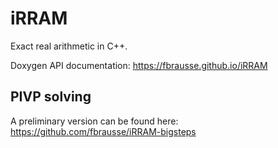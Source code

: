 iRRAM
=====

Exact real arithmetic in C++.

Doxygen API documentation: https://fbrausse.github.io/iRRAM

PIVP solving
------------
A preliminary version can be found here: https://github.com/fbrausse/iRRAM-bigsteps

